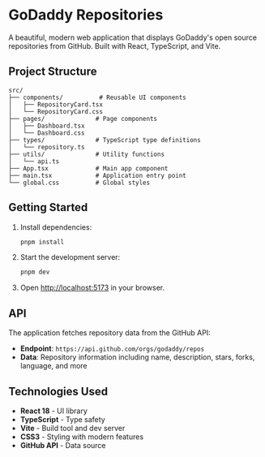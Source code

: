 # GoDaddy Repositories

A beautiful, modern web application that displays GoDaddy's open source repositories from GitHub. Built with React, TypeScript, and Vite.


## Project Structure

```
src/
├── components/          # Reusable UI components
│   ├── RepositoryCard.tsx
│   └── RepositoryCard.css
├── pages/              # Page components
│   ├── Dashboard.tsx
│   └── Dashboard.css
├── types/              # TypeScript type definitions
│   └── repository.ts
├── utils/              # Utility functions
│   └── api.ts
├── App.tsx             # Main app component
├── main.tsx            # Application entry point
└── global.css          # Global styles
```

## Getting Started

1. Install dependencies:
   ```bash
   pnpm install
   ```

2. Start the development server:
   ```bash
   pnpm dev
   ```

3. Open [http://localhost:5173](http://localhost:5173) in your browser.

## API

The application fetches repository data from the GitHub API:
- **Endpoint**: `https://api.github.com/orgs/godaddy/repos`
- **Data**: Repository information including name, description, stars, forks, language, and more

## Technologies Used

- **React 18** - UI library
- **TypeScript** - Type safety
- **Vite** - Build tool and dev server
- **CSS3** - Styling with modern features
- **GitHub API** - Data source

